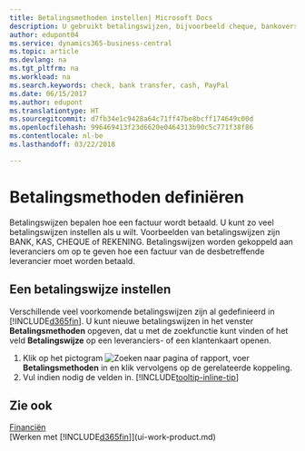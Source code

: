 ```yaml
---
title: Betalingsmethoden instellen| Microsoft Docs
description: U gebruikt betalingswijzen, bijvoorbeeld cheque, bankoverschrijving, contant geld of PayPal, om te bepalen hoe een factuur wordt betaald.
author: edupont04
ms.service: dynamics365-business-central
ms.topic: article
ms.devlang: na
ms.tgt_pltfrm: na
ms.workload: na
ms.search.keywords: check, bank transfer, cash, PayPal
ms.date: 06/15/2017
ms.author: edupont
ms.translationtype: HT
ms.sourcegitcommit: d7fb34e1c9428a64c71ff47be8bcff174649c00d
ms.openlocfilehash: 996469413f23d6620e0464313b90c5c771f38f86
ms.contentlocale: nl-be
ms.lasthandoff: 03/22/2018

---
```

# <a name="defining-payment-methods"></a>Betalingsmethoden definiëren
Betalingswijzen bepalen hoe een factuur wordt betaald. U kunt zo veel betalingswijzen instellen als u wilt. Voorbeelden van betalingswijzen zijn BANK, KAS, CHEQUE of REKENING.
Betalingswijzen worden gekoppeld aan leveranciers om op te geven hoe een factuur van de desbetreffende leverancier moet worden betaald.

## <a name="to-set-up-a-payment-methods"></a>Een betalingswijze instellen
Verschillende veel voorkomende betalingswijzen zijn al gedefinieerd in [!INCLUDE[d365fin](includes/d365fin_md.md)]. U kunt nieuwe betalingswijzen in het venster **Betalingsmethoden** opgeven, dat u met de zoekfunctie kunt vinden of het veld **Betalingswijze** op een leveranciers- of een klantenkaart openen.
1. Klik op het pictogram ![Zoeken naar pagina of rapport](media/ui-search/search_small.png "pictogram Zoeken naar pagina of rapport"), voer **Betalingsmethoden** in en klik vervolgens op de gerelateerde koppeling.
2. Vul indien nodig de velden in. [!INCLUDE[tooltip-inline-tip](includes/tooltip-inline-tip_md.md)]

## <a name="see-also"></a>Zie ook
[Financiën](finance.md)  
[Werken met [!INCLUDE[d365fin](includes/d365fin_md.md)]](ui-work-product.md)  

